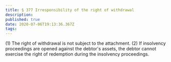 ```yaml
---
title: § 377 Irresponsibility of the right of withdrawal
description: 
published: true
date: 2020-07-06T19:13:36.367Z
tags: 
---
```


(1) The right of withdrawal is not subject to the attachment.
(2) If insolvency proceedings are opened against the debtor's assets, the debtor cannot exercise the right of redemption during the insolvency proceedings.
